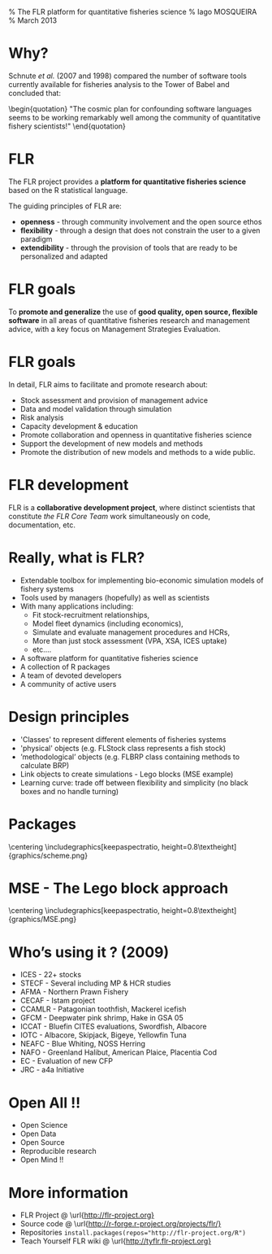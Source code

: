 % The FLR platform for quantitative fisheries science
% Iago MOSQUEIRA
% March 2013


# Why?

Schnute *et al.* (2007 and 1998) compared the number of software tools
currently available for fisheries analysis to the Tower of Babel
and concluded that:

\begin{quotation}
"The cosmic plan for confounding
software languages seems to be working remarkably well among the
community of quantitative fishery scientists!"
\end{quotation}

# FLR


The FLR project provides a **platform for quantitative fisheries
science** based on the R statistical language.

The guiding principles of FLR are:

* **openness** - through community involvement and the open source ethos
* **flexibility** - through a design that does not constrain the user to a given paradigm
* **extendibility** - through the provision of tools that are ready to be personalized and adapted

# FLR goals

To **promote and generalize** the use of **good quality, open source,
flexible software** in all areas of quantitative fisheries research and
management advice, with a key focus on Management Strategies Evaluation.

# FLR goals

In detail, FLR aims to facilitate and promote research about:

- Stock assessment and provision of management advice
- Data and model validation through simulation
- Risk analysis
- Capacity development & education
- Promote collaboration and openness in quantitative fisheries science
- Support the development of new models and methods
- Promote the distribution of new models and methods to a wide public.

# FLR development

FLR is a **collaborative development project**, where distinct scientists that constitute *the FLR Core Team* work simultaneously on code, documentation, etc.

# Really, what is FLR?

- Extendable toolbox for implementing bio-economic simulation models of fishery systems
- Tools used by managers (hopefully) as well as scientists
- With many applications including:
    - Fit stock-recruitment relationships,
    - Model fleet dynamics (including economics),
    - Simulate and evaluate management procedures and HCRs,
    - More than just stock assessment (VPA, XSA, ICES uptake)
    - etc....
- A software platform for quantitative fisheries science
- A collection of R packages
- A team of devoted developers
- A community of active users



# Design principles

* 'Classes' to represent different elements of fisheries systems
* 'physical' objects (e.g. FLStock class represents a fish stock)
* ’methodological’ objects (e.g. FLBRP class containing methods to calculate BRP)
* Link objects to create simulations - Lego blocks (MSE example)
* Learning curve: trade off between flexibility and simplicity (no black boxes and no handle turning)

# Packages

\centering
\includegraphics[keepaspectratio, height=0.8\textheight]{graphics/scheme.png}

# MSE - The Lego block approach

\centering
\includegraphics[keepaspectratio, height=0.8\textheight]{graphics/MSE.png}

# Who’s using it ? (2009)
- ICES - 22+ stocks
- STECF - Several including MP & HCR studies
- AFMA - Northern Prawn Fishery
- CECAF - Istam project
- CCAMLR - Patagonian toothfish, Mackerel icefish
- GFCM - Deepwater pink shrimp, Hake in GSA 05
- ICCAT - Bluefin CITES evaluations, Swordfish, Albacore
- IOTC - Albacore, Skipjack, Bigeye, Yellowfin Tuna
- NEAFC - Blue Whiting, NOSS Herring
- NAFO - Greenland Halibut, American Plaice, Placentia Cod
- EC -  Evaluation of new CFP
- JRC - a4a Initiative

# Open All !!

- Open Science
- Open Data
- Open Source
- Reproducible research
- Open Mind !!

# More information

* FLR Project @ \url{http://flr-project.org}
* Source code @ \url{http://r-forge.r-project.org/projects/flr/}
* Repositories `install.packages(repos="http://flr-project.org/R")`
* Teach Yourself FLR wiki @ \url{http://tyflr.flr-project.org}

